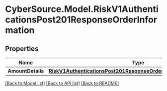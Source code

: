 # CyberSource.Model.RiskV1AuthenticationsPost201ResponseOrderInformation
## Properties

Name | Type | Description | Notes
------------ | ------------- | ------------- | -------------
**AmountDetails** | [**RiskV1AuthenticationsPost201ResponseOrderInformationAmountDetails**](RiskV1AuthenticationsPost201ResponseOrderInformationAmountDetails.md) |  | [optional] 

[[Back to Model list]](../README.md#documentation-for-models) [[Back to API list]](../README.md#documentation-for-api-endpoints) [[Back to README]](../README.md)

